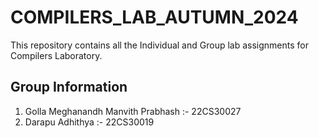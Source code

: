 # COMPILERS_LAB_AUTUMN_2024
This repository contains all the Individual and Group lab assignments for Compilers Laboratory.

## Group Information
1. Golla Meghanandh Manvith Prabhash :- 22CS30027
2. Darapu Adhithya  :- 22CS30019
